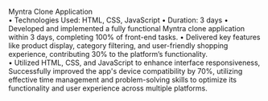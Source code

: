Myntra Clone Application    
• Technologies Used: HTML, CSS, JavaScript 
• Duration: 3 days 
• Developed and implemented a fully functional Myntra clone application within 3 days, completing 
100% of front-end tasks. 
• Delivered key features like product display, category filtering, and user-friendly shopping experience, 
contributing 30% to the platform’s functionality.  
• Utilized HTML, CSS, and JavaScript to enhance interface responsiveness, Successfully improved the 
app's device compatibility by 70%, utilizing effective time management and problem-solving skills to 
optimize its functionality and user experience across multiple platforms. 
